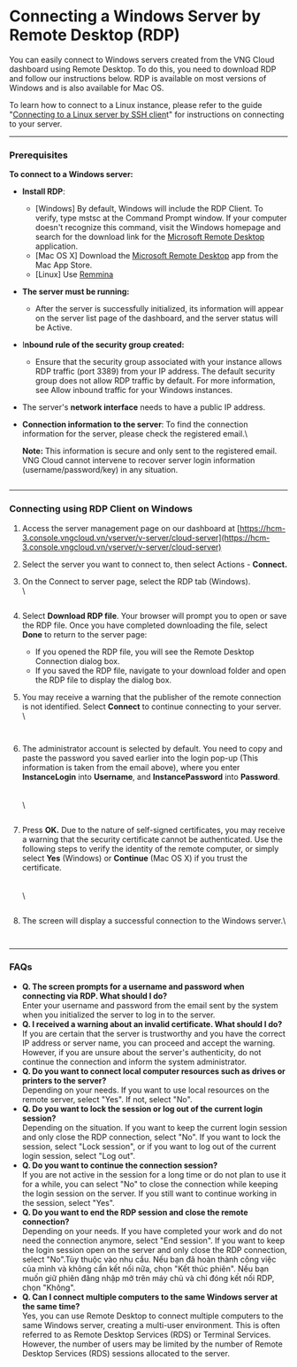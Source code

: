 # Connecting a Windows Server by Remote Desktop (RDP)

You can easily connect to Windows servers created from the VNG Cloud dashboard using Remote Desktop. To do this, you need to download RDP and follow our instructions below. RDP is available on most versions of Windows and is also available for Mac OS.

To learn how to connect to a Linux instance, please refer to the guide "[Connecting to a Linux server by SSH clien](1.-ssh-login-to-server-linux-hcm-03.md)t" for instructions on connecting to your server.

***

### Prerequisites <a href="#ketnoivaomaychuwindowssudungcongcuremotedesktop-rdp-dieukientienquyet" id="ketnoivaomaychuwindowssudungcongcuremotedesktop-rdp-dieukientienquyet"></a>

**To connect to a Windows server:**

* **Install RDP**:
  * \[Windows] By default, Windows will include the RDP Client. To verify, type mstsc at the Command Prompt window. If your computer doesn't recognize this command, visit the Windows homepage and search for the download link for the [Microsoft Remote Desktop ](https://www.microsoft.com/vi-vn/windows)application.
  * \[Mac OS X] Download the [Microsoft Remote Desktop](https://apps.apple.com/us/app/microsoft-remote-desktop/id1295203466?mt=12) app from the Mac App Store.
  * \[Linux] Use [Remmina](https://remmina.org/)
* **The server must be running:**
  * After the server is successfully initialized, its information will appear on the server list page of the dashboard, and the server status will be Active.
* I**nbound rule of the security group created:**
  * Ensure that the security group associated with your instance allows RDP traffic (port 3389) from your IP address. The default security group does not allow RDP traffic by default. For more information, see Allow inbound traffic for your Windows instances.
* The server's **network interface** needs to have a public IP address.
*   **Connection information to the server**: To find the connection information for the server, please check the registered email.\


    **Note:** This information is secure and only sent to the registered email. VNG Cloud cannot intervene to recover server login information (username/password/key) in any situation.

    <figure><img src="https://docs.vngcloud.vn/download/attachments/49650320/worddav389ef71d36ef264e4194036d7469d249.png?version=1&#x26;modificationDate=1681440047000&#x26;api=v2&#x26;effects=border-simple,blur-border" alt=""><figcaption></figcaption></figure>

***

### Connecting using RDP Client on Windows <a href="#ketnoivaomaychuwindowssudungcongcuremotedesktop-rdp-ketnoisudungclientrdptrenwindow" id="ketnoivaomaychuwindowssudungcongcuremotedesktop-rdp-ketnoisudungclientrdptrenwindow"></a>

1. Access the server management page on our dashboard at [https://hcm-3.console.vngcloud.vn/vserver/v-server/cloud-server](https://hcm-3.console.vngcloud.vn/vserver/v-server/cloud-server)
2. Select the server you want to connect to, then select Actions - **Connect.**
3.  On the Connect to server page, select the RDP tab (Windows).\
    \


    <figure><img src="https://docs.vngcloud.vn/download/attachments/49650320/image2023-7-20_14-29-59.png?version=1&#x26;modificationDate=1689838200000&#x26;api=v2&#x26;effects=border-simple,blur-border" alt=""><figcaption></figcaption></figure>
4. Select **Download RDP file**. Your browser will prompt you to open or save the RDP file. Once you have completed downloading the file, select **Done** to return to the server page:
   * If you opened the RDP file, you will see the Remote Desktop Connection dialog box.
   * If you saved the RDP file, navigate to your download folder and open the RDP file to display the dialog box.
5.  You may receive a warning that the publisher of the remote connection is not identified. Select **Connect** to continue connecting to your server.\
    \


    <figure><img src="https://docs.vngcloud.vn/download/attachments/49650320/image2023-7-20_16-14-21.png?version=1&#x26;modificationDate=1689844461000&#x26;api=v2" alt=""><figcaption></figcaption></figure>

    <figure><img src="https://docs.vngcloud.vn/download/attachments/49650320/image2023-7-20_16-38-43.png?version=1&#x26;modificationDate=1689845924000&#x26;api=v2&#x26;effects=border-simple,blur-border" alt=""><figcaption></figcaption></figure>
6.  The administrator account is selected by default. You need to copy and paste the password you saved earlier into the login pop-up (This information is taken from the email above), where you enter **InstanceLogin** into **Username**, and **InstancePassword** into **Password**.\
    \
    \
    \


    <figure><img src="https://docs.vngcloud.vn/download/attachments/49650320/image2023-7-20_16-41-27.png?version=1&#x26;modificationDate=1689846088000&#x26;api=v2&#x26;effects=border-simple,blur-border" alt=""><figcaption></figcaption></figure>
7.  Press **OK.** Due to the nature of self-signed certificates, you may receive a warning that the security certificate cannot be authenticated. Use the following steps to verify the identity of the remote computer, or simply select **Yes** (Windows) or **Continue** (Mac OS X) if you trust the certificate.\
    \
    \
    \


    <figure><img src="https://docs.vngcloud.vn/download/attachments/49650320/image2023-7-20_16-45-39.png?version=1&#x26;modificationDate=1689846340000&#x26;api=v2" alt=""><figcaption></figcaption></figure>
8.  The screen will display a successful connection to the Windows server.\


    <figure><img src="https://docs.vngcloud.vn/download/attachments/49650320/image2023-7-20_16-47-59.png?version=1&#x26;modificationDate=1689846480000&#x26;api=v2&#x26;effects=border-simple,blur-border" alt=""><figcaption></figcaption></figure>

    <figure><img src="https://docs.vngcloud.vn/download/attachments/49650320/image2023-7-20_16-50-25.png?version=1&#x26;modificationDate=1689846626000&#x26;api=v2&#x26;effects=border-simple,blur-border" alt=""><figcaption></figcaption></figure>

***

### FAQs <a href="#ketnoivaomaychuwindowssudungcongcuremotedesktop-rdp-cauhoithuonggap" id="ketnoivaomaychuwindowssudungcongcuremotedesktop-rdp-cauhoithuonggap"></a>

* **Q. The screen prompts for a username and password when connecting via RDP. What should I do?**\
  Enter your username and password from the email sent by the system when you initialized the server to log in to the server.
* **Q. I received a warning about an invalid certificate. What should I do?**\
  If you are certain that the server is trustworthy and you have the correct IP address or server name, you can proceed and accept the warning. However, if you are unsure about the server's authenticity, do not continue the connection and inform the system administrator.
* **Q. Do you want to connect local computer resources such as drives or printers to the server?**\
  Depending on your needs. If you want to use local resources on the remote server, select "Yes". If not, select "No".
* **Q. Do you want to lock the session or log out of the current login session?**\
  Depending on the situation. If you want to keep the current login session and only close the RDP connection, select "No". If you want to lock the session, select "Lock session", or if you want to log out of the current login session, select "Log out".
* **Q. Do you want to continue the connection session?**\
  If you are not active in the session for a long time or do not plan to use it for a while, you can select "No" to close the connection while keeping the login session on the server. If you still want to continue working in the session, select "Yes".
* **Q. Do you want to end the RDP session and close the remote connection?**\
  Depending on your needs. If you have completed your work and do not need the connection anymore, select "End session". If you want to keep the login session open on the server and only close the RDP connection, select "No".Tùy thuộc vào nhu cầu. Nếu bạn đã hoàn thành công việc của mình và không cần kết nối nữa, chọn "Kết thúc phiên". Nếu bạn muốn giữ phiên đăng nhập mở trên máy chủ và chỉ đóng kết nối RDP, chọn "Không".
* **Q. Can I connect multiple computers to the same Windows server at the same time?**\
  Yes, you can use Remote Desktop to connect multiple computers to the same Windows server, creating a multi-user environment. This is often referred to as Remote Desktop Services (RDS) or Terminal Services. However, the number of users may be limited by the number of Remote Desktop Services (RDS) sessions allocated to the server.
